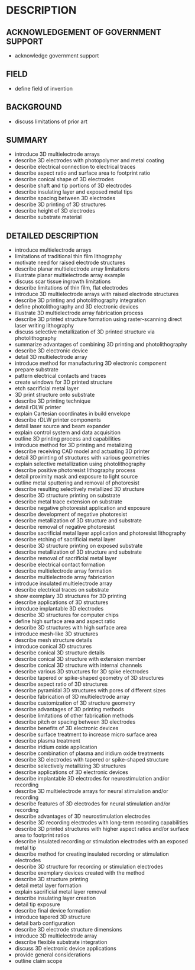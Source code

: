 # DESCRIPTION

## ACKNOWLEDGEMENT OF GOVERNMENT SUPPORT

- acknowledge government support

## FIELD

- define field of invention

## BACKGROUND

- discuss limitations of prior art

## SUMMARY

- introduce 3D multielectrode arrays
- describe 3D electrodes with photopolymer and metal coating
- describe electrical connection to electrical traces
- describe aspect ratio and surface area to footprint ratio
- describe conical shape of 3D electrodes
- describe shaft and tip portions of 3D electrodes
- describe insulating layer and exposed metal tips
- describe spacing between 3D electrodes
- describe 3D printing of 3D structures
- describe height of 3D electrodes
- describe substrate material

## DETAILED DESCRIPTION

- introduce multielectrode arrays
- limitations of traditional thin film lithography
- motivate need for raised electrode structures
- describe planar multielectrode array limitations
- illustrate planar multielectrode array example
- discuss scar tissue ingrowth limitations
- describe limitations of thin film, flat electrodes
- introduce 3D multielectrode arrays with raised electrode structures
- describe 3D printing and photolithography integration
- define photolithography and 3D electronic devices
- illustrate 3D multielectrode array fabrication process
- describe 3D printed structure formation using raster-scanning direct laser writing lithography
- discuss selective metallization of 3D printed structure via photolithography
- summarize advantages of combining 3D printing and photolithography
- describe 3D electronic device
- detail 3D multielectrode array
- introduce method for manufacturing 3D electronic component
- prepare substrate
- pattern electrical contacts and traces
- create windows for 3D printed structure
- etch sacrificial metal layer
- 3D print structure onto substrate
- describe 3D printing technique
- detail rDLW printer
- explain Cartesian coordinates in build envelope
- describe rDLW printer components
- detail laser source and beam expander
- explain control system and data acquisition
- outline 3D printing process and capabilities
- introduce method for 3D printing and metalizing
- describe receiving CAD model and actuating 3D printer
- detail 3D printing of structures with various geometries
- explain selective metallization using photolithography
- describe positive photoresist lithography process
- detail proximity mask and exposure to light source
- outline metal sputtering and removal of photoresist
- describe resulting selectively metallized 3D structure
- describe 3D structure printing on substrate
- describe metal trace extension on substrate
- describe negative photoresist application and exposure
- describe development of negative photoresist
- describe metallization of 3D structure and substrate
- describe removal of negative photoresist
- describe sacrificial metal layer application and photoresist lithography
- describe etching of sacrificial metal layer
- describe 3D structure printing on exposed substrate
- describe metallization of 3D structure and substrate
- describe removal of sacrificial metal layer
- describe electrical contact formation
- describe multielectrode array formation
- describe multielectrode array fabrication
- introduce insulated multielectrode array
- describe electrical traces on substrate
- show exemplary 3D structures for 3D printing
- describe applications of 3D structures
- introduce implantable 3D electrodes
- describe 3D structures for computer chips
- define high surface area and aspect ratio
- describe 3D structures with high surface area
- introduce mesh-like 3D structures
- describe mesh structure details
- introduce conical 3D structures
- describe conical 3D structure details
- describe conical 3D structure with extension member
- describe conical 3D structure with internal channels
- describe various 3D structures for 3D spike electrodes
- describe tapered or spike-shaped geometry of 3D structures
- describe aspect ratio of 3D structures
- describe pyramidal 3D structures with pores of different sizes
- describe fabrication of 3D multielectrode array
- describe customization of 3D structure geometry
- describe advantages of 3D printing methods
- describe limitations of other fabrication methods
- describe pitch or spacing between 3D electrodes
- describe benefits of 3D electronic devices
- describe surface treatment to increase micro surface area
- describe plasma treatment
- describe iridium oxide application
- describe combination of plasma and iridium oxide treatments
- describe 3D electrodes with tapered or spike-shaped structure
- describe selectively metallizing 3D structures
- describe applications of 3D electronic devices
- describe implantable 3D electrodes for neurostimulation and/or recording
- describe 3D multielectrode arrays for neural stimulation and/or recording
- describe features of 3D electrodes for neural stimulation and/or recording
- describe advantages of 3D neurostimulation electrodes
- describe 3D recording electrodes with long-term recording capabilities
- describe 3D printed structures with higher aspect ratios and/or surface area to footprint ratios
- describe insulated recording or stimulation electrodes with an exposed metal tip
- describe method for creating insulated recording or stimulation electrodes
- describe 3D structure for recording or stimulation electrodes
- describe exemplary devices created with the method
- describe 3D structure printing
- detail metal layer formation
- explain sacrificial metal layer removal
- describe insulating layer creation
- detail tip exposure
- describe final device formation
- introduce tapered 3D structure
- detail barb configuration
- describe 3D electrode structure dimensions
- introduce 3D multielectrode array
- describe flexible substrate integration
- discuss 3D electronic device applications
- provide general considerations
- outline claim scope


